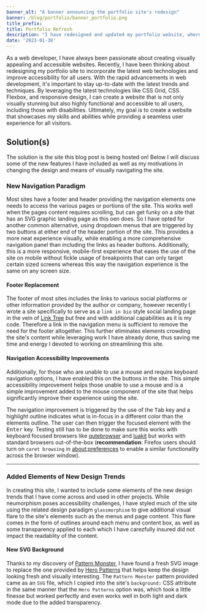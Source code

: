 ```yaml
---
banner_alt: "A banner announcing the portfolio site's redesign"
banner: /blog/portfolio/banner_portfolio.png
title_prefix:
title: Portfolio Refresh
description: "I have redesigned and updated my portfolio website, where this blog is hosted from. This post describes some of the new features and my motivation for this update."
date: '2023-01-30'
---
```


As a web developer, I have always been passionate about creating visually appealing and accessible websites. Recently, I have been thinking about redesigning my portfolio site to incorporate the latest web technologies and improve accessibility for all users. With the rapid advancements in web development, it's important to stay up-to-date with the latest trends and techniques. By leveraging the latest technologies like CSS Grid, CSS Flexbox, and responsive design, I can create a website that is not only visually stunning but also highly functional and accessible to all users, including those with disabilities. Ultimately, my goal is to create a website that showcases my skills and abilities while providing a seamless user experience for all visitors.

## Solution(s)

The solution is the site this blog post is being hosted on! Below I will discuss some of the new features I have included as well as my motivations in changing the design and means of visually navigating the site. 

### New Navigation Paradigm 

Most sites have a footer and header providing the navigation elements one needs to access the various pages or portions of the site. This works well when the pages content requires scrolling, but can get funky on a site that has an SVG graphic landing page as this oen does. So I have opted for another common alternative, using dropdown menus that are triggered by two buttons at either end of the header portion of the site. This provides a more neat experience visually, while enabling a more comprehensive navigation panel than including the links as header buttons. Additionally, this is a more responsive, mobile-first experience that eases the use of the site on mobile without fickle usage of breakpoints that can only target certain sized screens whereas this way the navigation experience is the same on any screen size. 

#### Footer Replacement 

The footer of most sites includes the links to various social platforms or other information provided by the author or company, however recently I wrote a site specifically to serve as a `link in bio` style social landing page in the vein of [Link Tree](https://linktr.ee/) but free and with additional capabilities as it is my code. Therefore a link in the navigation menu is sufficient to remove the need for the footer altogether. This further eliminates elements crowding the site's content while leveraging work I have already done, thus saving me time and energy I devoted to working on streamlining this site. 

#### Navigation Accessibility Improvements

Additionally, for those who are unable to use a mouse and require keyboard navigation options, I have enabled this on the buttons in the site. This simple accessibility improvement helps those unable to use a mouse and is a simple improvement added to the mouse component of the site that helps significantly improve their experience using the site.

The navigation improvement is triggered by the use of the <kbd>Tab</kbd> key and a highlight outline indicates what is in-focus in a different color than the elements outline. The user can then trigger the focused element with the <kbd>Enter</kbd> key. Testing still has to be done to make sure this works with keyboard focused browsers like [qutebrowser](https://qutebrowser.org/) and [luakit](https://luakit.github.io/) but works with standard browsers out-of-the-box (**recommendation**: Firefox users should turn on `caret browsing` in [about:preferences](about:preferences) to enable a similar functionality across the browser window).

------

### Added Elements of New Design Trends

In creating this site, I wanted to include some elements of the new design trends that I have come across and used in other projects. While neumorphism poses accessibility challenges, I have styled much of the site using the related design paradigm `glassmorphism` to give additional visual flare to the site's elements such as the menus and page content. This flare comes in the form of outlines around each menu and content box, as well as some transparency applied to each which I have carezfully insured did not impact the readablity of the content. 

#### New SVG Background 

Thanks to my discovery of [Pattern Monster](https://pattern.monster/), I have found a fresh SVG image to replace the one provided by [Hero Patterns](heropatterns.com/) that helps keep the design looking fresh and visually interesting. The `Pattern Monster` pattern provided came as an `SVG` file, which I copied into the site's `background:` CSS attribute in the same manner that the `Hero Patterns` option was, which took a little finesse but worked perfectly and even works well in both light and dark mode due to the added transparency. 


